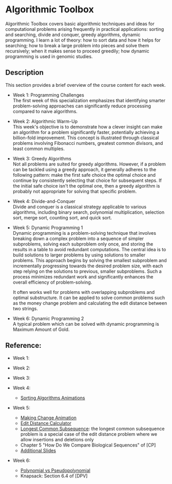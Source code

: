 # Algorithmic Toolbox

Algorithmic Toolbox covers basic algorithmic techniques and ideas for computational
problems arising frequently in practical applications: sorting and searching, divide and
conquer, greedy algorithms, dynamic programming. I learn a lot of theory: how to sort
data and how it helps for searching; how to break a large problem into pieces and solve
them recursively; when it makes sense to proceed greedily; how dynamic programming is
used in genomic studies.

## Description

This section provides a brief overview of the course content for each week.

-   Week 1: Programming Challenges  
    The first week of this specialization emphasizes that identifying smarter
    problem-solving approaches can significantly reduce processing compared to naive
    algorithms.

-   Week 2: Algorithmic Warm-Up  
    This week's objective is to demonstrate how a clever insight can make an algorithm
    for a problem significantly faster, potentially achieving a billion-fold
    improvement. This concept is illustrated through classical problems involving
    Fibonacci numbers, greatest common divisors, and least common multiples.

-   Week 3: Greedy Algorithms  
    Not all problems are suited for greedy algorithms. However, if a problem can be
    tackled using a greedy approach, it generally adheres to the following pattern: make
    the first safe choice the optimal choice and continue by consistently selecting that
    choice for subsequent steps. If the initial safe choice isn't the optimal one, then
    a greedy algorithm is probably not appropriate for solving that specific problem.

-   Week 4: Divide-and-Conquer  
    Divide and conquer is a classical strategy applicable to various algorithms,
    including binary search, polynomial multiplication, selection sort, merge sort,
    counting sort, and quick sort.

-   Week 5: Dynamic Programming 1  
    Dynamic programming is a problem-solving technique that involves breaking down a
    complex problem into a sequence of simpler subproblems, solving each subproblem only
    once, and storing the results in a table to avoid redundant computations. The
    central idea is to build solutions to larger problems by using solutions to smaller
    problems. This approach begins by solving the smallest subproblem and incrementally
    progressing towards the desired problem size, with each step relying on the
    solutions to previous, smaller subproblems. Such a process minimizes redundant work
    and significantly enhances the overall efficiency of problem-solving.

    It often works well for problems with overlapping subproblems and optimal
    substructure. It can be applied to solve common problems such as the money change
    problem and calculating the edit distance between two strings.

-   Week 6: Dynamic Programming 2  
    A typical problem which can be solved with dynamic programming is Maximum Amount of
    Gold.

## Reference:

-   Week 1:

-   Week 2:

-   Week 3:

-   Week 4:

    -   [Sorting Algorithms Animations](https://www.toptal.com/developers/sorting-algorithms)

-   Week 5:

    -   [Making Change Animation](https://www.cs.usfca.edu/~galles/visualization/DPChange.html)
    -   [Edit Distance Calculator](http://www.let.rug.nl/kleiweg/lev/)
    -   [Longest Common Subsequence](https://www.cs.usfca.edu/~galles/visualization/DPLCS.html):
        the longest common subsequence problem is a special case of the edit distance
        problem where we allow insertions and deletions only
    -   Chapter 5 "How Do We Compare Biological Sequences" of [CP]
    -   [Additional Slides](https://www.dropbox.com/s/qxzh146jd72188d/dynprog.pdf?dl=0)

-   Week 6:

    -   [Polynomial vs Pseudopolynomial](https://stackoverflow.com/questions/4538581/why-is-the-knapsack-problem-pseudo-polynomial#answer-4538668)
    -   Knapsack: Section 6.4 of [DPV]

    <!-- -   An advaned question: We want to compute not only the edit distance $d$ between
        two words, but also the number of ways to edit the first word to get the second
        word using the minimum number $d$ of edits. Two ways are considered different if
        there is such $i$, $1 \leq i \leq d$ that on the $i$-th step the edits in these
        ways are different.

            To solve this problem, in addition to computing array $T$ with edit distances
            between prefixes of the first and second word, we compute array $ways$, such
            that:

            $$
            ways[i, j] = \text{the number of ways to edit the prefix of length i of the first word to get the prefix of length j of the second word using the minimum possible number of edits}.
            $$

            The following is the correct way to compute $ways[i, j]$ based on the previously
            computed values:

            ```
            ways[i, j] = 0
            if T[i, j] == T[i - 1, j] + 1:
                ways[i, j] += ways[i - 1, j]
            if T[i, j] == T[i, j - 1] + 1:
                ways[i, j] += ways[i, j - 1]
            if word1[i] == word2[j] and T[i, j] == T[i - 1, j - 1]:
                ways[i, j] += ways[i - 1, j - 1]
            if T[i, j] == T[i - 1, j - 1] + 1:
                ways[i, j] += ways[i - 1, j - 1]
            ```

            $T[i, j]$ is computed based on $T[i-1, j]$, $T[i, j-1]$ and
            $T[i-1, j-1]: we decide what will be

        the last edit and then try to use the minimum number of edits needed before
        that, which is already stored in the table $T$ for all the variants of the last
        editing action. If the minimum number of edits $T[i, j]$ can be obtained via
        different last editing actions, we should sum all the ways that exactly
        $T[i, j]$ edits can be made to change the $i$-th prefix of the first word into
        the $j$-th prefix of the second word. First $\text{\textit{if}}$ checks all the
        ways when the last action is to delete the last symbol. Second
        $\text{\textit{if}}$ checks all the ways when the last action is to insert the
        necessary symbol. Third $\text{\textit{if}}$ checks all the ways to match last
        symbols of the prefixes. Last $\text{\textit{if}}$ checks all the ways to
        replace the last symbol of the $i$-th prefix of the first word by the last
        symbol of the $j$-th prefix of the second word. -->
